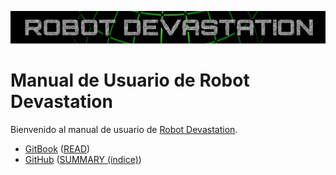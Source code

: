 [![Robot Devastation Logo](../assets/robotDevastation-800x82.png)](http://asrob-uc3m.github.io/workgroups/2017-05-28-robot-devastation.html)

# Manual de Usuario de Robot Devastation

Bienvenido al manual de usuario de [Robot Devastation](http://asrob-uc3m.github.io/workgroups/2017-05-28-robot-devastation.html).

- [GitBook](https://legacy.gitbook.com/book/asrob-uc3m/robotdevastation-user-manual) ([READ](https://asrob-uc3m.gitbooks.io/robotdevastation-user-manual/content/es/))
- [GitHub](https://github.com/asrob-uc3m/robotdevastation-user-manual) ([SUMMARY (índice)](https://github.com/asrob-uc3m/robotdevastation-user-manual/blob/master/es/SUMMARY.md))
